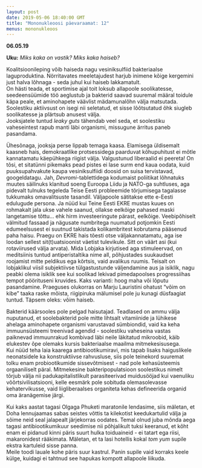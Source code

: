 ```yaml
---
layout: post
date: 2019-05-06 18:40:00 GMT
title: "Mononukleoosi päevaraamat: 12"
menus: mononukleoos
---
```

**06.05.19**

**Uku:** *Miks kaka on vastik? Miks kaka haiseb?*  

Koalitsioonileping võib haiseda nagu vesiniksulfiid bakteriaalse laguproduktina. Nörritavates meeletajudest harjub inimene kõige kergemini just halva lõhnaga - seda juhul kui haiseb lakkamatult.  
On hästi teada, et sportimise ajal toit loksub allapoole soolikatesse, seedeensüümide töö aeglustub ja bakterid saavad suuremal määral toidule käpa peale, et aminohapete väävlist mädamunalõhn välja matsutada. Soolestiku aktiivsust on isegi nii seletatud, et sisse lõõtsutatud õhk siugleb soolikatesse ja plärtsub anusest välja.  
Jooksjatele tuntud *leaky guts* tähendab veel seda, et soolestiku vaheseintest rapub manti läbi organismi, missugune ärritus paneb pasandama.  
    
Ühesõnaga, jooksja perse lippab temaga kaasa. Elamisega üldisemalt kaasneb hais, demokraatlike protsessidega paarduvat kõhupuhitust ei mõtle kannatamatu käepühkega riigist välja. Valgustunud liberaalid ei peereta! On tõsi, et sitatünni pikemaks pead pistes ei lase surm end kaua oodata, kuid puuksupahvakute kaupa vesiniksulfiidi doosid on suisa tervistavad, googeldatagu. Jah, *Devromi*-tablettidega kodumaist poliitikat lõhnatuks muutes säilinuks klanitud soeng Euroopa Liidu ja NATO-ga suhtluses, aga pidevalt tulnuks tegeleda Teise Eesti probleemide tõrjumisega tagalasse tukkumaks omavalitsuste tasandil. Väljapoole sätitakse ette e-Eesti edulugude persona. Ja nüüd kui Teine Eesti EKRE mustas kuues on rohmakalt jala ukse vahele saanud, ollakse eelkõige pahased maski langetamise tõttu... ehk hirm investeeringute pärast, eelkõige. Veebipõhiselt välmitud fassaad ja nägusate numbritega nuumatud potjomkin Eesti edumeelsusest ei suutnud takistada kolikambritest kobrutama pääsenud paha haisu.   Praegu on EKRE hais tõesti otse väljakannatamatu, aga ise loodan sellest sit(t)uatsioonist väetist tulevikule. Sitt on väärt asi (kui rotaviirused välja arvata). Mida Lobjaka kirjutised aga stimuleervad, on meditsiinis tuntud antiperistaltika nime all, põhjustades suukaudset roojamist mitte peldikus ega kõrtsis, vaid avalikus ruumis. Teisalt on lobjaklikul viisil subjektiivse tülgastustunde väljendamine aus ja isiklik, nagu peabki olema isiklik see kui soolikad lekivad pimedapoolses progressiihas tempot pöörituseni kruvides. Kaks varianti: hoog maha või lõputu pasandamine. Praeguses olukorras on Marju Lauristini ohatust “võim on kibe” taaka raske mõista, riigipiruka mälumisel pole ju kunagi düsfaagiat tuntud. Täpsem oleks: võim haiseb.  

Bakterid käärsooles pole pelgad haisutajad. Teadlased on ammu välja nuputanud, et soolebakterid pole mitte lihtsalt vitamiinide ja lühikese ahelaga aminohapete organismi varustavad sümbiondid, vaid ka keha immuunsüsteemi treenivad agendid - soolestiku vaheseina vastas paiknevad immuunrakud kombivad läbi neile läkitatud mikroobid, käib elukestev õpe olemaks kursis bakteriaalse maailma mitmekesisusega.  
Kui nüüd teha laia kaarega antibiootikumiravi, mis tapab lisaks haiguslikele neonatsidele ka konstruktiivse rahvusluse, siis pole teinekord suuremat tolku enam probiootikumide sissevõtmisest - nad pole kehasüsteemis orgaaniliselt päral. Mitmekesine bakteripopulatsioon soolestikus nimelt tõrjub välja nii padukapitalistlikult parasiteerivad muidusööjad kui vaenuliku võõrtsivilisatsiooni, kelle eesmärk pole sobituda olemasolevasse kehatervikusse, vaid liigliberaalses organiteta kehas defineerida organid oma äranägemise järgi.  

Kui kaks aastat tagasi Olgaga Phuketi maratonile lendasime, siis mäletan, et Doha lennujaamas sabas seistes võttis ta kilekotist keedukartulid välja ja sõime neid seal jalapealt järjekorras oodates. Temal olnud juba mõnda aega tagasi antibiootikumikuur seedimise nii põhjalikult tuksi keeranud, et kõht enam ei pidanud kinni päris suurt hulka toiduaineid - ei tatart ega riisi, makaronidest rääkimata. Mäletan, et ta lasi hotellis kokal *tom yum* supile ekstra kartuleid sisse panna.  
Meile toodi lauale kohe päris suur kastrul. Panin supile vaid korraks keele külge, kuidagi ei tahtnud see hapukas kompott allapoole liikuda.    
